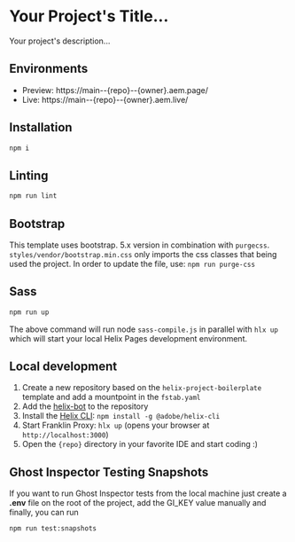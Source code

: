 # Your Project's Title...
Your project's description...

## Environments
- Preview: https://main--{repo}--{owner}.aem.page/
- Live: https://main--{repo}--{owner}.aem.live/

## Installation

```sh
npm i
```

## Linting

```sh
npm run lint
```

## Bootstrap

This template uses bootstrap. 5.x version in combination with `purgecss`. `styles/vendor/bootstrap.min.css` only
imports the css classes that being used the project. In order to update the file, use: `npm run purge-css`

## Sass


```sh
npm run up
```
The above command will run node `sass-compile.js` in parallel with `hlx up` which will start your local Helix Pages development environment.

## Local development

1. Create a new repository based on the `helix-project-boilerplate` template and add a mountpoint in the `fstab.yaml`
1. Add the [helix-bot](https://github.com/apps/helix-bot) to the repository
1. Install the [Helix CLI](https://github.com/adobe/helix-cli): `npm install -g @adobe/helix-cli`
1. Start Franklin Proxy: `hlx up` (opens your browser at `http://localhost:3000`)
1. Open the `{repo}` directory in your favorite IDE and start coding :)

## Ghost Inspector Testing Snapshots

If you want to run Ghost Inspector tests from the local machine just create a **.env** file on the root of the project, add the GI_KEY value manually and finally, you can run
```sh
npm run test:snapshots
```
